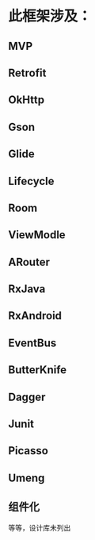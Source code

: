 # 此框架涉及：
## MVP
## Retrofit
## OkHttp
## Gson
## Glide
## Lifecycle
## Room
## ViewModle
## ARouter
## RxJava
## RxAndroid
## EventBus
## ButterKnife
## Dagger
## Junit
## Picasso
## Umeng
## 组件化
等等，设计库未列出
